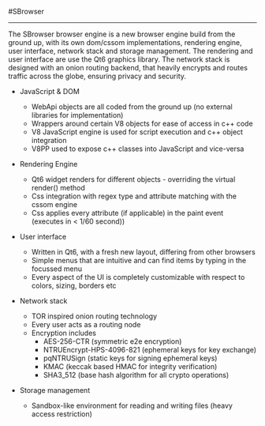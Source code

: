 
#SBrowser

---

The SBrowser browser engine is a new browser engine build from the ground up, with its own dom/cssom
implementations, rendering engine, user interface, network stack and storage management. The rendering
and user interface are use the Qt6 graphics library. The network stack is designed with an onion routing
backend, that heavily encrypts and routes traffic across the globe, ensuring privacy and security.

- JavaScript & DOM
  - WebApi objects are all coded from the ground up (no external libraries for implementation)
  - Wrappers around certain V8 objects for ease of access in c++ code
  - V8 JavaScript engine is used for script execution and c++ object integration
  - V8PP used to expose c++ classes into JavaScript and vice-versa


- Rendering Engine
  - Qt6 widget renders for different objects - overriding the virtual render() method
  - Css integration with regex type and attribute matching with the cssom engine
  - Css applies every attribute (if applicable) in the paint event (executes in < 1/60 second))


- User interface
  - Written in Qt6, with a fresh new layout, differing from other browsers
  - Simple menus that are intuitive and can find items by typing in the focussed menu
  - Every aspect of the UI is completely customizable with respect to colors, sizing, borders etc


- Network stack
  - TOR inspired onion routing technology
  - Every user acts as a routing node
  - Encryption includes
    - AES-256-CTR (symmetric e2e encryption)
    - NTRUEncrypt-HPS-4096-821 (ephemeral keys for key exchange)
    - pqNTRUSign (static keys for signing ephemeral keys)
    - KMAC (keccak based HMAC for integrity verification)
    - SHA3_512 (base hash algorithm for all crypto operations)


- Storage management
  - Sandbox-like environment for reading and writing files (heavy access restriction)
